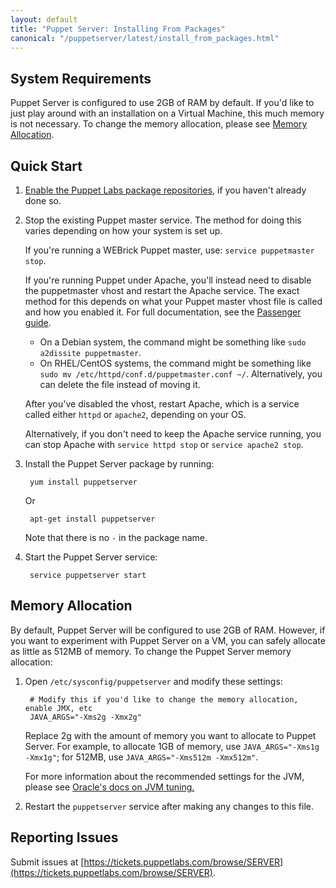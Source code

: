 ```yaml
---
layout: default
title: "Puppet Server: Installing From Packages"
canonical: "/puppetserver/latest/install_from_packages.html"
---
```


[repodocs]: https://docs.puppetlabs.com/guides/puppetlabs_package_repositories.html
[passengerguide]: https://docs.puppetlabs.com/guides/passenger.html


## System Requirements

Puppet Server is configured to use 2GB of RAM by default. If you'd like to just play around with an installation on a Virtual Machine, this much memory is not necessary. To change the memory allocation, please see [Memory Allocation](#memory-allocation).

## Quick Start

1. [Enable the Puppet Labs package repositories][repodocs], if you haven't already done so.
2. Stop the existing Puppet master service. The method for doing this varies depending on how your system is set up.

    If you're running a WEBrick Puppet master, use: `service puppetmaster stop`.

    If you're running Puppet under Apache, you'll instead need to disable the puppetmaster vhost and restart the Apache service. The exact method for this depends on what your Puppet master vhost file is called and how you enabled it. For full documentation, see the [Passenger guide][passengerguide].

    * On a Debian system, the command might be something like `sudo a2dissite puppetmaster`.
    * On RHEL/CentOS systems, the command might be something like `sudo mv /etc/httpd/conf.d/puppetmaster.conf ~/`. Alternatively, you can delete the file instead of moving it.

    After you've disabled the vhost, restart Apache, which is a service called either `httpd` or `apache2`, depending on your OS.

    Alternatively, if you don't need to keep the Apache service running, you can stop Apache with `service httpd stop` or `service apache2 stop`.

3. Install the Puppet Server package by running:

        yum install puppetserver

    Or

        apt-get install puppetserver

    Note that there is no `-` in the package name.

4. Start the Puppet Server service:

        service puppetserver start

## Memory Allocation

By default, Puppet Server will be configured to use 2GB of RAM. However, if you want to experiment with Puppet Server on a VM, you can safely allocate as little as 512MB of memory. To change the Puppet Server memory allocation:

1. Open `/etc/sysconfig/puppetserver` and modify these settings:

        # Modify this if you'd like to change the memory allocation, enable JMX, etc
        JAVA_ARGS="-Xms2g -Xmx2g"

    Replace 2g with the amount of memory you want to allocate to Puppet Server. For example, to allocate 1GB of memory, use `JAVA_ARGS="-Xms1g -Xmx1g"`; for 512MB, use `JAVA_ARGS="-Xms512m -Xmx512m"`.

    For more information about the recommended settings for the JVM, please see [Oracle's docs on JVM tuning.](http://docs.oracle.com/cd/E15523_01/web.1111/e13814/jvm_tuning.htm)

2. Restart the `puppetserver` service after making any changes to this file.

## Reporting Issues

Submit issues at [https://tickets.puppetlabs.com/browse/SERVER](https://tickets.puppetlabs.com/browse/SERVER).

